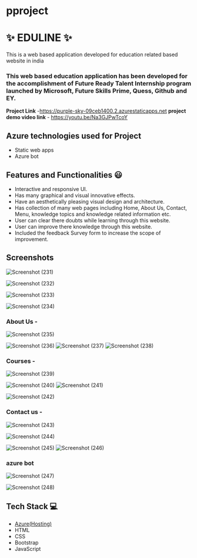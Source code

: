 # pproject
# ✨  EDULINE ✨

This is a web based application developed for education related based website in india

### This web based education application has been developed for the accomplishment of Future Ready Talent Internship program launched by Microsoft, Future Skills Prime, Quess, Github and EY.


**Project Link** -https://purple-sky-09ceb1400.2.azurestaticapps.net
**project demo video link** - https://youtu.be/Na3GJPwTcoY

## Azure technologies used for Project

- Static web apps
- Azure bot

## Features and Functionalities 😃

- Interactive and responsive UI.
- Has many graphical and visual innovative effects.
- Have an aesthetically pleasing visual design and architecture.
- Has collection of many web pages including Home, About Us, Contact, Menu, knowledge topics and knowledge related information etc.
- User can clear there doubts while learning through this website.
- User can improve there knowledge through this website.
- Included the feedback Survey form to increase the scope of improvement. 

## Screenshots

![Screenshot (231)](https://user-images.githubusercontent.com/115454431/208078671-3a194090-983d-4458-b570-39e2549e4dfd.png)

![Screenshot (232)](https://user-images.githubusercontent.com/115454431/208078682-8405c2c4-e6dd-445d-9ab9-000b99639a06.png)

![Screenshot (233)](https://user-images.githubusercontent.com/115454431/208078688-1f6c11fb-18f3-4baa-8ae0-7b810e5f245d.png)


   ![Screenshot (234)](https://user-images.githubusercontent.com/115454431/208078703-29bb10c9-8de5-444c-9881-48949b8e2e81.png)


### About Us -


![Screenshot (235)](https://user-images.githubusercontent.com/115454431/208078730-ef3298d4-9ae8-48aa-8c35-420bfc328fda.png)

![Screenshot (236)](https://user-images.githubusercontent.com/115454431/208078758-87c8539b-a0df-4714-a3d9-d28a2657fd0b.png)
![Screenshot (237)](https://user-images.githubusercontent.com/115454431/208078783-e40613df-74e0-4aa3-ba73-ee59731fc9d8.png)
![Screenshot (238)](https://user-images.githubusercontent.com/115454431/208078800-a15592e3-9cdb-4825-b151-a1552c4ee569.png)

### Courses -

![Screenshot (239)](https://user-images.githubusercontent.com/115454431/208078834-2e6ed5bd-c2f9-495a-baa3-f15b0263c22f.png)

![Screenshot (240)](https://user-images.githubusercontent.com/115454431/208078854-e68ac659-aea0-4932-82f1-5ff9227b7aa8.png)
![Screenshot (241)](https://user-images.githubusercontent.com/115454431/208078861-726d6dbd-a291-4bc6-986d-2b09f4761f32.png)

![Screenshot (242)](https://user-images.githubusercontent.com/115454431/208078868-d9835090-f050-47dc-94b7-1db708472ff9.png)

### Contact us -
![Screenshot (243)](https://user-images.githubusercontent.com/115454431/208078915-1bafbfc9-d3a8-4b89-8ebc-45285dacb829.png)

![Screenshot (244)](https://user-images.githubusercontent.com/115454431/208078926-188e39c0-5579-4fa7-b544-f57667bc2db0.png)

![Screenshot (245)](https://user-images.githubusercontent.com/115454431/208078934-441c3c72-1637-4db6-9a58-62756642466b.png)
![Screenshot (246)](https://user-images.githubusercontent.com/115454431/208078944-26c329e4-f85e-453d-b463-9bdb618f9a38.png)


### azure bot

![Screenshot (247)](https://user-images.githubusercontent.com/115454431/208078950-90322834-0b77-4253-8395-b30859967206.png)

![Screenshot (248)](https://user-images.githubusercontent.com/115454431/208079161-ef19562b-4214-42dc-badc-917a07524c98.png)



## Tech Stack 💻

- [Azure(Hosting)](https://azure.microsoft.com/en-in/features/azure-portal/)
- HTML
- CSS
- Bootstrap
- JavaScript
